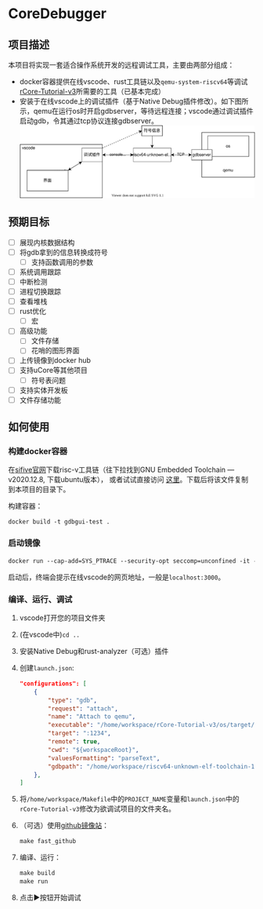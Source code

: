 # CoreDebugger

## 项目描述

本项目将实现一套适合操作系统开发的远程调试工具，主要由两部分组成：
- docker容器提供在线vscode、rust工具链以及`qemu-system-riscv64`等调试[rCore-Tutorial-v3](https://rcore-os.github.io/rCore-Tutorial-Book-v3/index.html)所需要的工具（已基本完成）
- 安装于在线vscode上的调试插件（基于Native Debug插件修改）。如下图所示，qemu在运行os时开启gdbserver，等待远程连接；vscode通过调试插件启动gdb，令其通过tcp协议连接gdbserver。
![](./overview.drawio.svg)




## 预期目标

- [ ] 展现内核数据结构
- [ ] 将gdb拿到的信息转换成符号
    - [ ] 支持函数调用的参数
- [ ] 系统调用跟踪
- [ ] 中断检测
- [ ] 进程切换跟踪
- [ ] 查看堆栈
- [ ] rust优化
    - [ ] 宏
- [ ] 高级功能
    - [ ] 文件存储
    - [ ] 花哨的图形界面
- [ ] 上传镜像到docker hub
- [ ] 支持uCore等其他项目
    - [ ] 符号表问题
- [ ] 支持实体开发板
- [ ] 文件存储功能
## 如何使用

### 构建docker容器

在[sifive官网](https://www.sifive.com/software)下载risc-v工具链（往下拉找到GNU Embedded Toolchain — v2020.12.8, 下载ubuntu版本），
或者试试直接访问
[这里](https://static.dev.sifive.com/dev-tools/riscv64-unknown-elf-gcc-8.3.0-2020.04.1-x86_64-linux-ubuntu14.tar.gz)。下载后将该文件复制到本项目的目录下。

构建容器：
```shell
docker build -t gdbgui-test . 
```
### 启动镜像
```dockerfile
docker run --cap-add=SYS_PTRACE --security-opt seccomp=unconfined -it --rm -v $PWD:/sharedFolder --name gdbgui-test-1 -p 3000:3000 -p 5000:5000  gdbgui-test 
```
启动后，终端会提示在线vscode的网页地址，一般是`localhost:3000`。

### 编译、运行、调试
1. vscode打开您的项目文件夹
1. (在vscode中)`cd ..`
1. 安装Native Debug和rust-analyzer（可选）插件
1. 创建`launch.json`:
    ```json
    "configurations": [
        {
            "type": "gdb",
            "request": "attach",
            "name": "Attach to qemu",
            "executable": "/home/workspace/rCore-Tutorial-v3/os/target/riscv64gc-unknown-none-elf/release/os",
            "target": ":1234",
            "remote": true,
            "cwd": "${workspaceRoot}",
            "valuesFormatting": "parseText",
            "gdbpath": "/home/workspace/riscv64-unknown-elf-toolchain-10.2.0-2020.12.8-x86_64-linux-ubuntu14/bin/riscv64-unknown-elf-gdb"
        },
    ]
    ```

1. 将`/home/workspace/Makefile`中的`PROJECT_NAME`变量和`launch.json`中的`rCore-Tutorial-v3`修改为欲调试项目的文件夹名。

1. （可选）使用[github镜像站](https://doc.fastgit.org/zh-cn/guide.html)：
    ```makefile
    make fast_github
    ```
1. 编译、运行：
    ```makefile
    make build
    make run
    ```
1. 点击▶按钮开始调试




